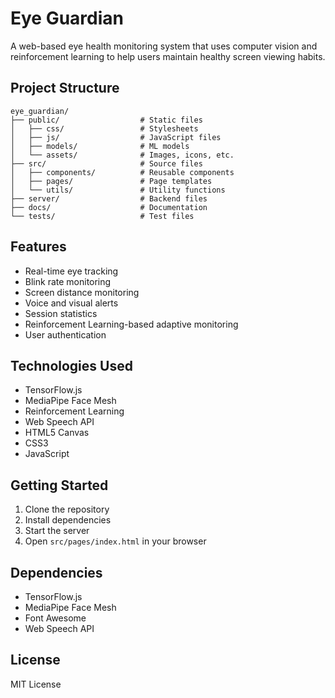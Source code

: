 # Eye Guardian

A web-based eye health monitoring system that uses computer vision and reinforcement learning to help users maintain healthy screen viewing habits.

## Project Structure

```
eye_guardian/
├── public/                  # Static files
│   ├── css/                 # Stylesheets
│   ├── js/                  # JavaScript files
│   ├── models/              # ML models
│   └── assets/              # Images, icons, etc.
├── src/                     # Source files
│   ├── components/          # Reusable components
│   ├── pages/               # Page templates
│   └── utils/               # Utility functions
├── server/                  # Backend files
├── docs/                    # Documentation
└── tests/                   # Test files
```

## Features

- Real-time eye tracking
- Blink rate monitoring
- Screen distance monitoring
- Voice and visual alerts
- Session statistics
- Reinforcement Learning-based adaptive monitoring
- User authentication

## Technologies Used

- TensorFlow.js
- MediaPipe Face Mesh
- Reinforcement Learning
- Web Speech API
- HTML5 Canvas
- CSS3
- JavaScript

## Getting Started

1. Clone the repository
2. Install dependencies
3. Start the server
4. Open `src/pages/index.html` in your browser

## Dependencies

- TensorFlow.js
- MediaPipe Face Mesh
- Font Awesome
- Web Speech API

## License

MIT License 